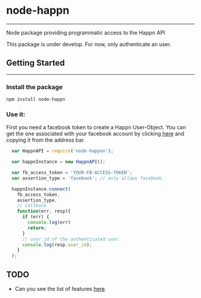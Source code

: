 # node-happn
---
Node package providing programmatic access to the Happn API

This package is under develop. For now, only authenticate an user.

## Getting Started
---

### Install the package

`npm install node-happn`

### Use it:

First you need a facebook token to create a Happn User-Object. You can get the one associated with your facebook account by clicking [here](https://www.facebook.com/dialog/oauth?client_id=464891386855067&redirect_uri=https://www.facebook.com/connect/login_success.html&scope=basic_info,email,public_profile,user_about_me,user_activities,user_birthday,user_education_history,user_friends,user_interests,user_likes,user_location,user_photos,user_relationship_details&response_type=token) and copying it from the address bar.

```js
  var HappnAPI = require('node-happen');

  var happnInstance = new HappnAPI();

  var fb_access_token = 'YOUR-FB-ACCESS-TOKEN';
  var assertion_type = 'facebook'; // only allows facebook.

  happnInstance.connect(
    fb_access_token,
    assertion_type,
    // callback
    function(err, resp){
      if (err) {
        console.log(err)
        return;
      }
      // user_id of the authenticated user.
      console.log(resp.user_id);
    }
  );
```

## TODO

- Can you see the list of features [here](https://github.com/kryptoning/node-happn/milestones).
